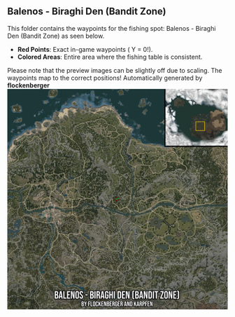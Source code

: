 ## Balenos - Biraghi Den (Bandit Zone)
This folder contains the waypoints for the fishing spot: Balenos - Biraghi Den (Bandit Zone) as seen below.

- **Red Points**: Exact in-game waypoints ( Y = 0!).
- **Colored Areas**: Entire area where the fishing table is consistent.

Please note that the preview images can be slightly off due to scaling. The waypoints map to the correct positions!
Automatically generated by **flockenberger**
![preview_Balenos - Biraghi Den (Bandit Zone)](./Preview.webp)